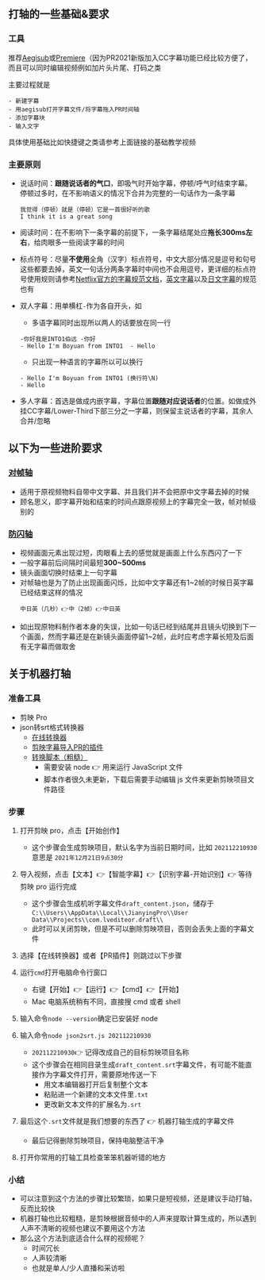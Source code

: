 ## 打轴的一些基础&要求

### 工具

推荐[Aegisub](https://www.bilibili.com/video/BV1oK411T7kL)或[Premiere](https://www.bilibili.com/video/BV1dy4y1j714)（因为PR2021新版加入CC字幕功能已经比较方便了，而且可以同时编辑视频例如加片头片尾、打码之类

主要过程就是

    - 新建字幕
    - 用aegisub打开字幕文件/将字幕拖入PR时间轴
    - 添加字幕块
    - 输入文字

具体使用基础比如快捷键之类请参考上面链接的基础教学视频

### 主要原则

- 说话时间：**跟随说话者的气口**，即吸气时开始字幕，停顿/呼气时结束字幕。停顿过多时，在不影响语义的情况下合并为完整的一句话作为一条字幕
    ```
    我觉得（停顿）就是（停顿）它是一首很好听的歌
    I think it is a great song
    ```

- 阅读时间：在不影响下一条字幕的前提下，一条字幕结尾处应**拖长300ms左右**，给肉眼多一些阅读字幕的时间

- 标点符号：尽量**不使用**全角（汉字）标点符号，中文大部分情况是逗号和句号 这些都要去掉，英文一句话分两条字幕时中间也不会用逗号，更详细的标点符号使用规则请参考[Netflix官方的字幕规范文档](https://partnerhelp.netflixstudios.com/hc/ja/articles/215767517-Japanese-Timed-Text-Style-Guide)，[英文字幕](https://partnerhelp.netflixstudios.com/hc/en-us/articles/217350977-English-Timed-Text-Style-Guide)以及[日文字幕](https://partnerhelp.netflixstudios.com/hc/ja/articles/215767517-Japanese-Timed-Text-Style-Guide)的规范也有

- 双人字幕：用单横杠`-`作为各自开头，如

    - 多语字幕同时出现所以两人的话要放在同一行
    ```
    -你好我是INTO1伯远 -你好
    - Hello I'm Boyuan from INTO1  - Hello
    ```
    - 只出现一种语言的字幕所以可以换行

    ```
    - Hello I'm Boyuan from INTO1 (换行符\N)
    - Hello
    ```

- 多人字幕：首选是做成内嵌字幕，字幕位置**跟随对应说话者**的位置。如做成外挂CC字幕/Lower-Third下部三分之一字幕，则保留主说话者的字幕，其余人合并/忽略

## 以下为一些进阶要求

### [对帧轴](https://www.bilibili.com/video/BV1oK411T7kL?p=6)

 - 适用于原视频物料自带中文字幕、并且我们并不会把原中文字幕去掉的时候
 - 顾名思义，即字幕开始和结束的时间点跟原视频上的字幕完全一致，帧对帧级别的

### [防闪轴](https://www.bilibili.com/video/BV1oK411T7kL?p=7)

 - 视频画面元素出现过短，肉眼看上去的感觉就是画面上什么东西闪了一下
 - 一般字幕前后间隔时间最短**300~500ms**
 - 镜头画面切换时结束上一句字幕
 - 对帧轴也是为了防止出现画面闪烁，比如中文字幕还有1~2帧的时候日英字幕已经结束这样的情况
   ```
   中日英（几秒）👉中（2帧）👉中日英
   ```
 - 如出现原物料制作者本身的失误，比如一句话已经到结尾并且镜头切换到下一个画面，然而字幕还是在新镜头画面停留1~2帧，此时应考虑字幕长短及后面有无字幕而做取舍

## 关于机器打轴

### 准备工具

- 剪映 Pro
- json转srt格式转换器
   - [在线转换器](https://pansong291.gitee.io/web/html/tool/JianyingPro.html)
   - [剪映字幕导入PR的插件](https://www.bilibili.com/video/BV1qX4y1c7kB)
   - [转换脚本（粗糙）](https://github.com/fofen/jianying-json2srt)
      - 需要安装 node 👉 用来运行 JavaScript 文件
      - 脚本作者很久未更新，下载后需要手动编辑 js 文件来更新剪映项目文件路径

### 步骤

1. 打开剪映 pro，点击【开始创作】

   - 这个步骤会生成剪映项目，默认名字为当前日期时间，比如 `202112210930` 意思是 `2021年12月21日9点30分`

2. 导入视频，点击【文本】👉【智能字幕】👉【识别字幕-开始识别】👉 等待剪映 pro 运行完成

   - 这个步骤会生成机听字幕文件`draft_content.json`，储存于`C:\\Users\\AppData\\Local\\JianyingPro\\User Data\\Projects\\com.lvediteor.draft\\`
   - 此时可以关闭剪映，但是不可以删除剪映项目，否则会丢失上面的字幕文件

3. 选择【在线转换器】或者【PR插件】则跳过以下步骤

4. 运行`cmd`打开电脑命令行窗口

   - 右键【开始】👉【运行】👉【cmd】👉【开始】
   - Mac 电脑系统稍有不同，直接搜 cmd 或者 shell

5. 输入命令`node --version`确定已安装好 node

6. 输入命令`node json2srt.js 202112210930`
   - `202112210930`👉 记得改成自己的目标剪映项目名称
   - 这个步骤会在相同目录生成`draft_content.srt`字幕文件，有可能不能直接作为字幕文件打开，需要原地传送一下
      - 用文本编辑器打开后复制整个文本
      - 粘贴进一个新建的文本文件里`.txt`
      - 更改新文本文件的扩展名为`.srt`
7. 最后这个`.srt`文件就是我们想要的东西了 👉 机器打轴生成的字幕文件

   - 最后记得删除剪映项目，保持电脑整洁干净

8. 打开你常用的打轴工具检查笨笨机器听错的地方

### 小结

- 可以注意到这个方法的步骤比较繁琐，如果只是短视频，还是建议手动打轴，反而比较快
- 机器打轴也比较粗糙，是剪映根据音频中的人声来提取计算生成的，所以遇到人声不清晰的视频也建议不要用这个方法
- 那么这个方法到底适合什么样的视频呢？
  - 时间冗长
  - 人声较清晰
  - 也就是单人/少人直播和采访啦
